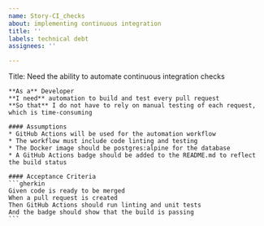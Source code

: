 ```yaml
---
name: Story-CI_checks
about: implementing continuous integration
title: ''
labels: technical debt
assignees: ''

---
```


Title: Need the ability to automate continuous integration checks

    **As a** Developer
    **I need** automation to build and test every pull request
    **So that** I do not have to rely on manual testing of each request, which is time-consuming

    #### Assumptions
    * GitHub Actions will be used for the automation workflow
    * The workflow must include code linting and testing 
    * The Docker image should be postgres:alpine for the database
    * A GitHub Actions badge should be added to the README.md to reflect the build status

    #### Acceptance Criteria
    ```gherkin
    Given code is ready to be merged
    When a pull request is created
    Then GitHub Actions should run linting and unit tests
    And the badge should show that the build is passing
    ```
